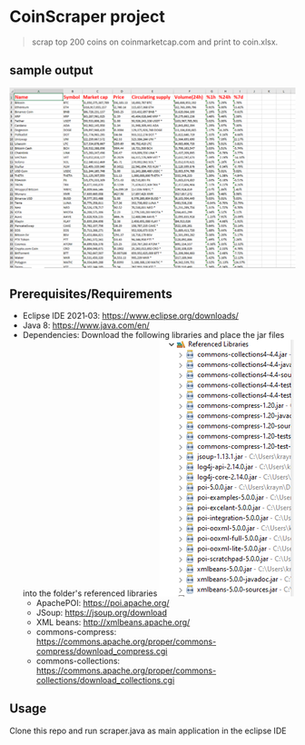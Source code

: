 # CoinScraper project

> scrap top 200 coins on coinmarketcap.com and print to coin.xlsx.

## sample output
![Sample output](https://github.com/hlongn2469/CoinScraper/blob/main/Screenshot%202021-04-28%20134430.png)

## Prerequisites/Requirements
* Eclipse IDE 2021‑03: https://www.eclipse.org/downloads/
* Java 8: https://www.java.com/en/
* Dependencies: Download the following libraries and place the jar files into the folder's referenced libraries  ![Sample output](https://github.com/hlongn2469/CoinScraper/blob/main/Screenshot%202021-04-28%20135329.png)
   * ApachePOI: https://poi.apache.org/
   * JSoup: https://jsoup.org/download
   * XML beans: http://xmlbeans.apache.org/
   * commons-compress: https://commons.apache.org/proper/commons-compress/download_compress.cgi
   * commons-collections: https://commons.apache.org/proper/commons-collections/download_collections.cgi

## Usage
Clone this repo and run scraper.java as main application in the eclipse IDE
